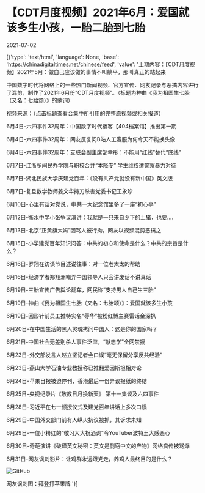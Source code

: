 # 【CDT月度视频】2021年6月：爱国就该多生小孩，一胎二胎到七胎

2021-07-02

[{'type': 'text/html', 'language': None, 'base': 'https://chinadigitaltimes.net/chinese/feed', 'value': '上期内容：【CDT月度视频】2021年5月：做自己应该做的事情不叫躺平，那叫真正的站起来

中国数字时代将网络上的一些热门新闻视频、官方宣传、网友记录与恶搞内容进行了混剪，制作了2021年6月份“CDT月度视频”。（标题为神曲《我为祖国生七胎（又名：七胎颂）》的歌词）







视频来源：（点击标题查看合集中所引用的完整原视频或相关报道）



6月4日-六四事件32周年：中国数字时代播客【404档案馆】推出第一期

6月4日-六四事件32周年：网友反复问B站人工客服为何今天不能换头像

6月4日-六四事件32周年：支联会副主席邹幸彤：不能用“红线”替代“底线”

6月7日-江浙多间民办学院与职校合并“本降专” 学生维权遭警察暴力对待

6月7日-湖北民族大学庆建党百年：《没有共产党就没有新中国》英文版

6月7日-复旦数学教师姜文华持刀杀害党委书记王永珍

6月10日-心里有话对党说，中共一大纪念馆里多了一座“初心亭”

6月12日-衡水中学小张争议演讲：我就是一只来自乡下的土猪，也要&#8230;.

6月13日-北京“正黄旗大妈”因骂人被行拘，网友以视频混剪恶搞之

6月15日-小学建党百年知识问答：中共的初心和使命是什么？中共的宗旨是什么？

6月16日-罗翔在访谈节目述说往事：对一位老太太的帮助

6月16日-经济学者郑翔洲嘲弄中国领导人只会讲废话不讲真话

6月19日-三胎宣传广告舆论翻车，网民称“支持男人自己生三胎”

6月19日-神曲《我为祖国生七胎（又名：七胎颂）》：爱国就该多生小孩

6月19日-回形针前员工推特实名“辱华”被粉红博主赛雷话金深扒

6月20日-在中国生活的黑人灵魂拷问中国人：这是你的国家吗？

6月21日-中国社会无差别杀人事件泛滥，“献忠学”全网禁搜

6月23日-外交部发言人赵立坚记者会口误“毫无保留分享反共经验”

6月23日-燕山大学石油专业教授称已推翻爱因斯坦相对论

6月24日-苹果日报被迫停刊，香港最后一份异议报纸的终结

6月25日-央视纪录片《敢教日月换新天》 第十一集谈及六四事件

6月28日-习近平在七一颁授仪式及建党百年讲话上多次口误

6月29日-中国外交部门前有人纵火抗议被抓，其诉求未知

6月29日-一位小粉红的“敬习大大祝酒词”令YouTuber波特王大感恶心

6月30日-奇葩演讲《破译英文秘密：英文是剽窃中文的产物》网络疯传被骂爆

6月31日-网友讽刺影片：让鸡群永远跟党走，养鸡人最终目的是什么？



![GitHub](https://chinadigitaltimes.net/chinese/files/2021/07/photo_2021-06-30_19-10-13.jpg)  

 网友讽刺图：拜登打苹果牌 '}]